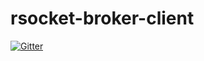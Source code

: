 # rsocket-broker-client

[![Gitter](https://badges.gitter.im/rsocket-routing/community.svg)](https://gitter.im/rsocket-routing/community?utm_source=badge&utm_medium=badge&utm_campaign=pr-badge)
